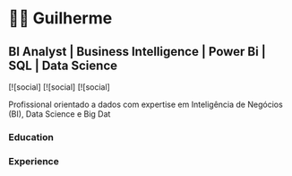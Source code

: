 # 👨‍💻 Guilherme 
## BI Analyst | Business Intelligence | Power Bi | SQL | Data Science

[![social]
[![social]
[![social]

Profissional orientado a dados com expertise em Inteligência de Negócios (BI), Data Science e Big Dat


### Education


### Experience



###


